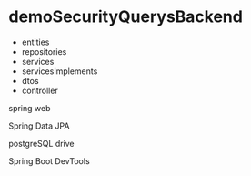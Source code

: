 # demoSecurityQuerysBackend

- entities
- repositories
- services
- servicesImplements
- dtos
- controller

spring web

Spring Data JPA

postgreSQL drive

Spring Boot DevTools
